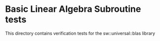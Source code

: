 # Basic Linear Algebra Subroutine tests

This directory contains verification tests for the sw::universal::blas library
